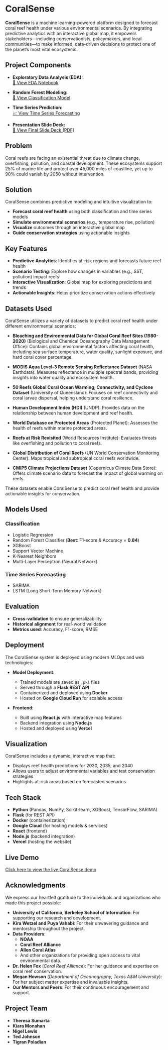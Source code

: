 # CoralSense

**CoralSense** is a machine learning-powered platform designed to forecast coral reef health under various environmental scenarios. By integrating predictive analytics with an interactive global map, it empowers stakeholders—including conservationists, policymakers, and local communities—to make informed, data-driven decisions to protect one of the planet’s most vital ecosystems.

## Project Components

- **Exploratory Data Analysis (EDA):**  
  [📓 View EDA Notebook](notebooks/eda.ipynb)

- **Random Forest Modeling:**  
  [🌲 View Classification Model](models/random_forest_modeling.ipynb)

- **Time Series Prediction:**  
  [📈 View Time Series Forecasting](models/time_series_forecasting.ipynb)

- **Presentation Slide Deck:**  
  [📑 View Final Slide Deck (PDF)](presentation/CoralSense_Final_Presentation.pdf)

## Problem

Coral reefs are facing an existential threat due to climate change, overfishing, pollution, and coastal development. These ecosystems support 25% of marine life and protect over 45,000 miles of coastline, yet up to 90% could vanish by 2050 without intervention.

## Solution

CoralSense combines predictive modeling and intuitive visualization to:

- **Forecast coral reef health** using both classification and time series models
- **Simulate environmental scenarios** (e.g., temperature rise, pollution)
- **Visualize** outcomes through an interactive global map
- **Guide conservation strategies** using actionable insights

## Key Features

- **Predictive Analytics**: Identifies at-risk regions and forecasts future reef health
- **Scenario Testing**: Explore how changes in variables (e.g., SST, pollution) impact reefs
- **Interactive Visualization**: Global map for exploring predictions and trends
- **Actionable Insights**: Helps prioritize conservation actions effectively

## Datasets Used

CoralSense utilizes a variety of datasets to predict coral reef health under different environmental scenarios:

- **Bleaching and Environmental Data for Global Coral Reef Sites (1980-2020)** (Biological and Chemical Oceanography Data Management Office): Contains global environmental factors affecting coral health, including sea surface temperature, water quality, sunlight exposure, and hard coral cover percentage.

- **MODIS Aqua Level-3 Remote Sensing Reflectance Dataset** (NASA Earthdata): Measures reflectance in multiple spectral bands, providing insights into water quality and ecosystem health.

- **50 Reefs Global Coral Ocean Warming, Connectivity, and Cyclone Dataset** (University of Queensland): Focuses on reef connectivity and coral larvae dispersal, helping understand coral resilience.

- **Human Development Index (HDI)** (UNDP): Provides data on the relationship between human development and reef health.

- **World Database on Protected Areas** (Protected Planet): Assesses the health of reefs within marine protected areas.

- **Reefs at Risk Revisited** (World Resources Institute): Evaluates threats like overfishing and pollution to coral reefs.

- **Global Distribution of Coral Reefs** (UN World Conservation Monitoring Center): Maps tropical and subtropical coral reefs worldwide.

- **CMIP5 Climate Projections Dataset** (Copernicus Climate Data Store): Offers climate scenario data to forecast the impact of global warming on reefs.

These datasets enable CoralSense to predict coral reef health and provide actionable insights for conservation.

## Models Used

### Classification
- Logistic Regression
- Random Forest Classifier (**Best**: F1-score & Accuracy = **0.84**)
- XGBoost
- Support Vector Machine
- K-Nearest Neighbors
- Multi-Layer Perceptron (Neural Network)

### Time Series Forecasting
- SARIMA
- LSTM (Long Short-Term Memory Network)

## Evaluation

- **Cross-validation** to ensure generalizability
- **Historical alignment** for real-world validation
- **Metrics used**: Accuracy, F1-score, RMSE

## Deployment

The CoralSense system is deployed using modern MLOps and web technologies:

- **Model Deployment**:
  - Trained models are saved as `.pkl` files
  - Served through a **Flask REST API**
  - Containerized and deployed using **Docker**
  - Hosted on **Google Cloud Run** for scalable access

- **Frontend**:
  - Built using **React.js** with interactive map features
  - Backend integration using **Node.js**
  - Hosted and deployed using **Vercel**

## Visualization

CoralSense includes a dynamic, interactive map that:

- Displays reef health predictions for 2030, 2035, and 2040
- Allows users to adjust environmental variables and test conservation strategies
- Highlights at-risk areas based on forecasted scenarios

## Tech Stack

- **Python** (Pandas, NumPy, Scikit-learn, XGBoost, TensorFlow, SARIMA)
- **Flask** (for REST API)
- **Docker** (containerization)
- **Google Cloud** (for hosting models & services)
- **React** (frontend)
- **Node.js** (backend integration)
- **Vercel** (hosting the website)

## Live Demo

[Click here to view the live CoralSense demo](https://lnkd.in/gW2-mBud)

## Acknowledgments

We express our heartfelt gratitude to the individuals and organizations who made this project possible:

- **University of California, Berkeley School of Information**: For supporting our research and development.
- **Kira Wetzel and Puya Vahabi**: For their unwavering guidance and mentorship throughout the project.
- **Data Providers**:
  - **NOAA**
  - **Coral Reef Alliance**
  - **Allen Coral Atlas**
  - And other organizations for providing open access to vital environmental data.
- **Dr. Helen Fox** (*Coral Reef Alliance*): For her guidance and expertise on coral reef conservation.
- **Megan Howson** (*Department of Oceanography, Texas A&M University*): For her subject matter expertise and invaluable insights.
- **Our Mentors and Peers**: For their continuous encouragement and support.

## Project Team

- **Theresa Sumarta**
- **Kiara Monahan**
- **Nigel Lewis**
- **Ted Johnson**
- **Tigran Poladian**

